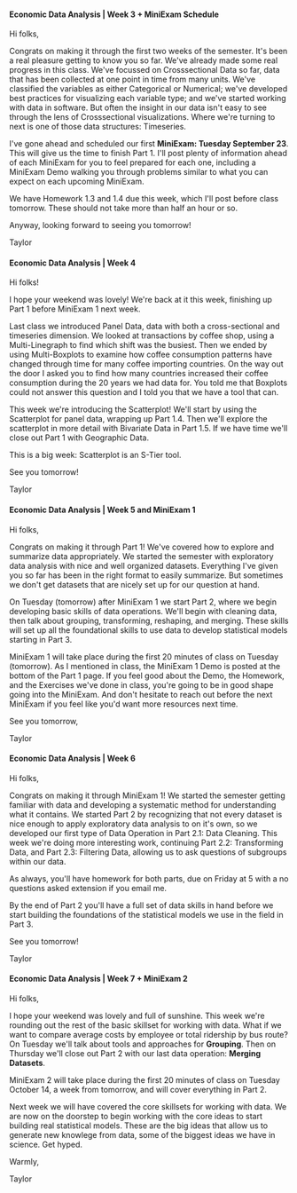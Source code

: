 #### Economic Data Analysis | Week 3 + MiniExam Schedule

Hi folks,

Congrats on making it through the first two weeks of the semester. It's been a real pleasure getting to know you so far. We've already made some real progress in this class. We've focussed on Crosssectional Data so far, data that has been collected at one point in time from many units. We've classified the variables as either Categorical or Numerical; we've developed best practices for visualizing each variable type; and we've started working with data in software. But often the insight in our data isn't easy to see through the lens of Crosssectional visualizations. Where we're turning to next is one of those data structures: Timeseries.

I've gone ahead and scheduled our first **MiniExam: Tuesday September 23**. This will give us the time to finish Part 1. I'll post plenty of information ahead of each MiniExam for you to feel prepared for each one, including a MiniExam Demo walking you through problems similar to what you can expect on each upcoming MiniExam. 

We have Homework 1.3 and 1.4 due this week, which I'll post before class tomorrow. These should not take more than half an hour or so.

Anyway, looking forward to seeing you tomorrow!

Taylor

#### Economic Data Analysis | Week 4

Hi folks!

I hope your weekend was lovely! We're back at it this week, finishing up Part 1 before MiniExam 1 next week. 

Last class we introduced Panel Data, data with both a cross-sectional and timeseries dimension. We looked at transactions by coffee shop, using a Multi-Linegraph to find which shift was the busiest. Then we ended by using Multi-Boxplots to examine how coffee consumption patterns have changed through time for many coffee importing countries. On the way out the door I asked you to find how many countries increased their coffee consumption during the 20 years we had data for. You told me that Boxplots could not answer this question and I told you that we have a tool that can.

This week we're introducing the Scatterplot! We'll start by using the Scatterplot for panel data, wrapping up Part 1.4. Then we'll explore the scatterplot in more detail with Bivariate Data in Part 1.5. If we have time we'll close out Part 1 with Geographic Data.

This is a big week: Scatterplot is an S-Tier tool.

See you tomorrow!

Taylor



#### Economic Data Analysis | Week 5 and MiniExam 1

Hi folks,

Congrats on making it through Part 1! We've covered how to explore and summarize data appropriately. We started the semester with exploratory data analysis with nice and well organized datasets. Everything I've given you so far has been in the right format to easily summarize. But sometimes we don't get datasets that are nicely set up for our question at hand. 

On Tuesday (tomorrow) after MiniExam 1 we start Part 2, where we begin developing basic skills of data operations. We'll begin with cleaning data, then talk about grouping, transforming, reshaping, and merging. These skills will set up all the foundational skills to use data to develop statistical models starting in Part 3.

MiniExam 1 will take place during the first 20 minutes of class on Tuesday (tomorrow). As I mentioned in class, the MiniExam 1 Demo is posted at the bottom of the Part 1 page. If you feel good about the Demo, the Homework, and the Exercises we've done in class, you're going to be in good shape going into the MiniExam. And don't hesitate to reach out before the next MiniExam if you feel like you'd want more resources next time.



See you tomorrow,

Taylor



#### Economic Data Analysis | Week 6

Hi folks,

Congrats on making it through MiniExam 1! We started the semester getting familiar with data and developing a systematic method for understanding what it contains. We started Part 2 by recognizing that not every dataset is nice enough to apply exploratory data analysis to on it's own, so we developed our first type of Data Operation in Part 2.1: Data Cleaning. This week we're doing more interesting work, continuing Part 2.2: Transforming Data, and Part 2.3: Filtering Data, allowing us to ask questions of subgroups within our data.

As always, you'll have homework for both parts, due on Friday at 5 with a no questions asked extension if you email me.

By the end of Part 2 you'll have a full set of data skills in hand before we start building the foundations of the statistical models we use in the field in Part 3.

See you tomorrow!

Taylor

#### Economic Data Analysis | Week 7 + MiniExam 2

Hi folks,

I hope your weekend was lovely and full of sunshine. This week we're rounding out the rest of the basic skillset for working with data. What if we want to compare average costs by employee or total ridership by bus route? On Tuesday we'll talk about tools and approaches for **Grouping**. Then on Thursday we'll close out Part 2 with our last data operation: **Merging Datasets**. 

MiniExam 2 will take place during the first 20 minutes of class on Tuesday October 14, a week from tomorrow, and will cover everything in Part 2.

Next week we will have covered the core skillsets for working with data. We are now on the doorstep to begin working with the core ideas to start building real statistical models. These are the big ideas that allow us to generate new knowlege from data, some of the biggest ideas we have in science. Get hyped.



Warmly,

Taylor

